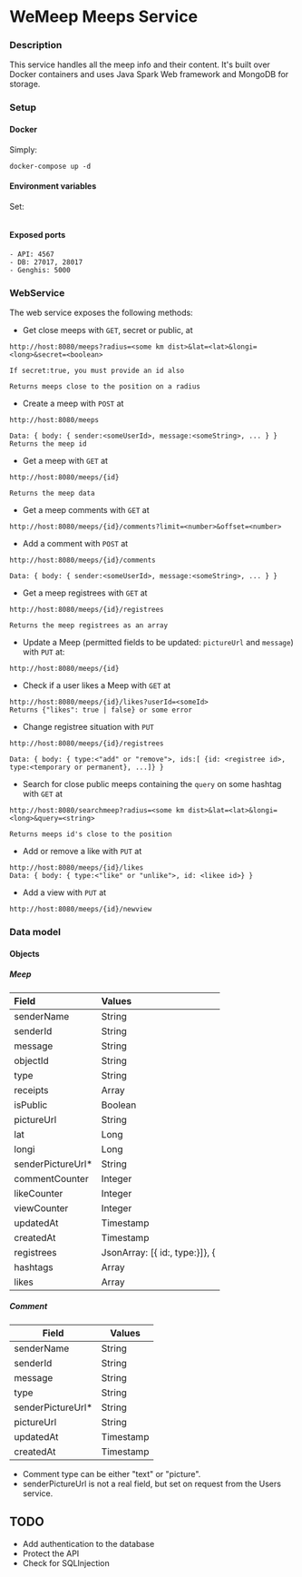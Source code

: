 # WeMeep Meeps Service
### Description
This service handles all the meep info and their content. It's built over Docker containers and uses Java Spark Web framework and MongoDB for storage.
### Setup
#### Docker
Simply:
```
docker-compose up -d
```
#### Environment variables
Set:
```
```

#### Exposed ports
```
- API: 4567
- DB: 27017, 28017
- Genghis: 5000
```

### WebService
The web service exposes the following methods:
- Get close meeps with `GET`, secret or public, at

```
http://host:8080/meeps?radius=<some km dist>&lat=<lat>&longi=<long>&secret=<boolean>

If secret:true, you must provide an id also

Returns meeps close to the position on a radius
```

- Create a meep with `POST` at

```
http://host:8080/meeps

Data: { body: { sender:<someUserId>, message:<someString>, ... } }
Returns the meep id
```
- Get a meep with `GET` at

```
http://host:8080/meeps/{id}

Returns the meep data
```
- Get a meep comments with `GET` at

```
http://host:8080/meeps/{id}/comments?limit=<number>&offset=<number>
```

- Add a comment with `POST` at

```
http://host:8080/meeps/{id}/comments

Data: { body: { sender:<someUserId>, message:<someString>, ... } }
```
- Get a meep registrees with `GET` at

```
http://host:8080/meeps/{id}/registrees

Returns the meep registrees as an array
```
- Update a Meep (permitted fields to be updated: `pictureUrl` and `message`) with `PUT` at:
```
http://host:8080/meeps/{id}
```

- Check if a user likes a Meep with `GET` at
```
http://host:8080/meeps/{id}/likes?userId=<someId>
Returns {"likes": true | false} or some error
```
- Change registree situation with `PUT`

```
http://host:8080/meeps/{id}/registrees

Data: { body: { type:<"add" or "remove">, ids:[ {id: <registree id>, type:<temporary or permanent}, ...]} }
```
- Search for close public meeps containing the `query` on some hashtag with `GET` at

```
http://host:8080/searchmeep?radius=<some km dist>&lat=<lat>&longi=<long>&query=<string>

Returns meeps id's close to the position
```
- Add or remove a like with `PUT` at
```
http://host:8080/meeps/{id}/likes
Data: { body: { type:<"like" or "unlike">, id: <likee id>} }
```
- Add a view with `PUT` at
```
http://host:8080/meeps/{id}/newview
```
### Data model
#### Objects
##### Meep
|  Field      |  Values   |
| :---------- | :-------- |
| senderName      | String    |
| senderId    | String    |
| message     | String    |
| objectId          | String    |
| type        | String    |
| receipts    | Array<Comment>    |
| isPublic      | Boolean   |
| pictureUrl     | String       |
| lat     | Long       |
| longi     | Long       |
| senderPictureUrl* | String |
| commentCounter | Integer |
| likeCounter | Integer |
| viewCounter | Integer |
| updatedAt   | Timestamp |
| createdAt   | Timestamp |
| registrees   | JsonArray: [{ id:<userId>, type:<temporary or permanent>}]}, { |
| hashtags  | Array<String> |
| likes   | Array<String> |

##### Comment
|Field      |Values     |
|-----------|-----------|
| senderName| String    |
| senderId  | String    |
| message   | String    |
| type      | String    |
| senderPictureUrl* | String |
| pictureUrl     | String       |
| updatedAt | Timestamp |
| createdAt | Timestamp |

- Comment type can be either "text" or "picture".
- senderPictureUrl is not a real field, but set on request from the Users service.

## TODO
- Add authentication to the database
- Protect the API
- Check for SQLInjection
